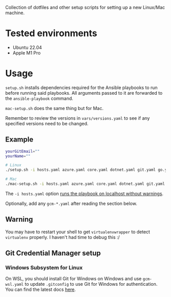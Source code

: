 Collection of dotfiles and other setup scripts for setting up a new Linux/Mac machine.

# Tested environments
- Ubuntu 22.04
- Apple M1 Pro

# Usage
`setup.sh` installs dependencies required for the Ansible playbooks to run before running said playbooks. All arguments passed to it are forwarded to the `ansible-playbook` command.

`mac-setup.sh` does the same thing but for Mac.

Remember to review the versions in `vars/versions.yaml` to see if any specified versions need to be changed.

## Example
```bash
yourGitEmail=""
yourName=""

# Linux
./setup.sh -i hosts.yaml azure.yaml core.yaml dotnet.yaml git.yaml go.yaml node.yaml python.yaml --extra-vars "git_email='${yourGitEmail}' git_name='${yourName}'" --ask-become-pass

# Mac
./mac-setup.sh -i hosts.yaml azure.yaml core.yaml dotnet.yaml git.yaml go.yaml node.yaml python.yaml --extra-vars "git_email='${yourGitEmail}' git_name='${yourName}'" --ask-become-pass
```
The `-i hosts.yaml` option [runs the playbook on localhost without warnings](https://github.com/ansible/ansible/issues/33132#issuecomment-363908285).

Optionally, add any `gcm-*.yaml` after reading the section below.

## Warning
You may have to restart your shell to get `virtualenvwrapper` to detect `virtualenv` properly. I haven't had time to debug this :/

## Git Credential Manager setup

### Windows Subsystem for Linux
On WSL, you should install Git for Windows on Windows and use `gcm-wsl.yaml` to update `.gitconfig` to use Git for Windows for authentication. You can find the latest docs [here](https://github.com/GitCredentialManager/git-credential-manager/blob/main/docs/wsl.md#windows-subsystem-for-linux-wsl).
